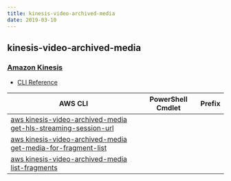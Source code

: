 ```yaml
---
title: kinesis-video-archived-media
date: 2019-03-10
---
```


## kinesis-video-archived-media

### [Amazon Kinesis](https://aws.amazon.com/kinesis/)

* [CLI Reference](https://docs.aws.amazon.com/cli/latest/reference/kinesis-video-archived-media/index.html)

|AWS CLI|PowerShell Cmdlet|Prefix|
|----|----|:--:|
|[aws kinesis-video-archived-media get-hls-streaming-session-url](https://docs.aws.amazon.com/cli/latest/reference/kinesis-video-archived-media/get-hls-streaming-session-url.html)|||
|[aws kinesis-video-archived-media get-media-for-fragment-list](https://docs.aws.amazon.com/cli/latest/reference/kinesis-video-archived-media/get-media-for-fragment-list.html)|||
|[aws kinesis-video-archived-media list-fragments](https://docs.aws.amazon.com/cli/latest/reference/kinesis-video-archived-media/list-fragments.html)|||

